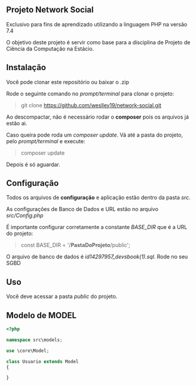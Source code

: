 ## Projeto Network Social
Exclusivo para fins de aprendizado utilizando a linguagem PHP na versão 7.4

O objetivo deste projeto é servir como base para a disciplina de Projeto de Ciência da Computação na Estácio.

## Instalação
Você pode clonar este repositório ou baixar o .zip

Rode o seguinte comando no *prompt/terminal* para clonar o projeto:
> git clone <span>https://github.com/weslley19/network-social.git</span>

Ao descompactar, não é necessário rodar o **composer** pois os arquivos já estão ai.

Caso queira pode roda um *composer update*.
Vá até a pasta do projeto, pelo *prompt/terminal* e execute:
> composer update

Depois é só aguardar.

## Configuração
Todos os arquivos de **configuração** e aplicação estão dentro da pasta *src*.

As configurações de Banco de Dados e URL estão no arquivo *src/Config.php*

É importante configurar corretamente a constante *BASE_DIR* que é a URL do projeto:
> const BASE_DIR = '/**PastaDoProjeto**/public';


O arquivo de banco de dados é *id14297957_devsbook(1).sql*. Rode no seu SGBD

## Uso
Você deve acessar a pasta *public* do projeto.

## Modelo de MODEL

```php
<?php

namespace src\models;

use \core\Model;

class Usuario extends Model 
{

}
```
